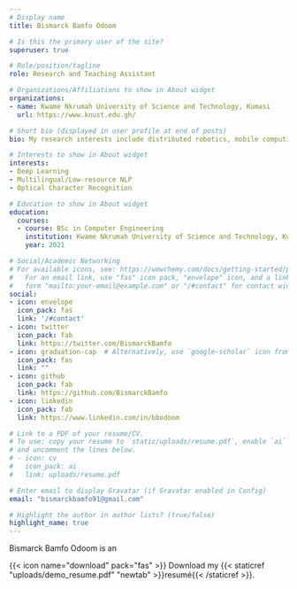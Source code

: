 ```yaml
---
# Display name
title: Bismarck Bamfo Odoom

# Is this the primary user of the site?
superuser: true

# Role/position/tagline
role: Research and Teaching Assistant

# Organizations/Affiliations to show in About widget
organizations:
- name: Kwame Nkrumah University of Science and Technology, Kumasi
  url: https://www.knust.edu.gh/

# Short bio (displayed in user profile at end of posts)
bio: My research interests include distributed robotics, mobile computing and programmable matter.

# Interests to show in About widget
interests:
- Deep Learning
- Multilingual/Low-resource NLP
- Optical Character Recognition 

# Education to show in About widget
education:
  courses:
  - course: BSc in Computer Engineering
    institution: Kwame Nkrumah University of Science and Technology, Kumasi
    year: 2021

# Social/Academic Networking
# For available icons, see: https://wowchemy.com/docs/getting-started/page-builder/#icons
#   For an email link, use "fas" icon pack, "envelope" icon, and a link in the
#   form "mailto:your-email@example.com" or "/#contact" for contact widget.
social:
- icon: envelope
  icon_pack: fas
  link: '/#contact'
- icon: twitter
  icon_pack: fab
  link: https://twitter.com/BismarckBamfo
- icon: graduation-cap  # Alternatively, use `google-scholar` icon from `ai` icon pack
  icon_pack: fas
  link: ""
- icon: github
  icon_pack: fab
  link: https://github.com/BismarckBamfo
- icon: linkedin
  icon_pack: fab
  link: https://www.linkedin.com/in/bbodoom

# Link to a PDF of your resume/CV.
# To use: copy your resume to `static/uploads/resume.pdf`, enable `ai` icons in `params.toml`, 
# and uncomment the lines below.
# - icon: cv
#   icon_pack: ai
#   link: uploads/resume.pdf

# Enter email to display Gravatar (if Gravatar enabled in Config)
email: "bismarckbamfo91@gmail.com"

# Highlight the author in author lists? (true/false)
highlight_name: true
---
```


Bismarck Bamfo Odoom is an 

{{< icon name="download" pack="fas" >}} Download my {{< staticref "uploads/demo_resume.pdf" "newtab" >}}resumé{{< /staticref >}}.

